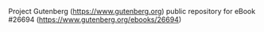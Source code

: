 Project Gutenberg (https://www.gutenberg.org) public repository for eBook #26694 (https://www.gutenberg.org/ebooks/26694)
